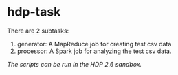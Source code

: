 # hdp-task

There are 2 subtasks:
1. generator: A MapReduce job for creating test csv data
2. processor: A Spark job for analyzing the test csv data. 

_The scripts can be run in the HDP 2.6 sandbox._
